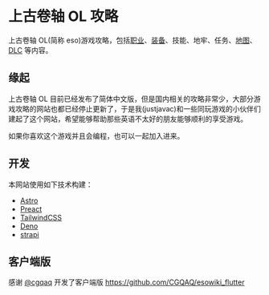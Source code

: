 # 上古卷轴 OL 攻略

上古卷轴 OL(简称
eso)游戏攻略，包括[职业](https://eso.denohub.com/class)、[装备](https://eso.denohub.com/set)、技能、地牢、任务、[地图](https://eso.denohub.com/map/27)、[DLC](https://eso.denohub.com/dlc)
等内容。

## 缘起

上古卷轴 OL
目前已经发布了简体中文版，但是国内相关的攻略非常少，大部分游戏攻略的网站也都已经停止更新了，于是我(justjavac)和一些同玩游戏的小伙伴们建起了这个网站，希望能够帮助那些英语不太好的朋友能够顺利的享受游戏。

如果你喜欢这个游戏并且会编程，也可以一起加入进来。

## 开发

本网站使用如下技术构建：

- [Astro](https://astro.build)
- [Preact](https://preactjs.com)
- [TailwindCSS](https://tailwindcss.com)
- [Deno](https://deno.land)
- [strapi](https://strapi.io)

## 客户端版

感谢 [@cgqaq](https://github.com/cgqaq) 开发了客户端版 <https://github.com/CGQAQ/esowiki_flutter>
